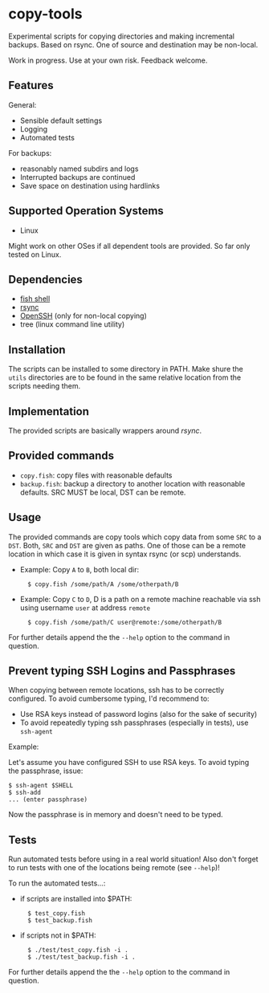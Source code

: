 # copy-tools

Experimental scripts for copying directories and making incremental backups. Based on rsync.
One of source and destination may be non-local.

Work in progress. Use at your own risk.
Feedback welcome.

## Features

General:

- Sensible default settings
- Logging
- Automated tests

For backups:

- reasonably named subdirs and logs
- Interrupted backups are continued
- Save space on destination using hardlinks

## Supported Operation Systems

- Linux

Might work on other OSes if all dependent tools are provided. So far only tested on Linux.

## Dependencies

- [fish shell](https://fishshell.com/)
- [rsync](https://rsync.samba.org/)
- [OpenSSH](https://www.openssh.com/) (only for non-local copying)
- tree (linux command line utility)

## Installation

The scripts can be installed to some directory in PATH.
Make shure the `utils` directories are to be found in the same relative location from the scripts needing them.

## Implementation

The provided scripts are basically wrappers around *rsync*.

## Provided commands

- `copy.fish`: copy files with reasonable defaults
- `backup.fish`: backup a directory to another location with reasonable defaults. SRC MUST be local, DST can be remote.

## Usage

The provided commands are copy tools which copy data from some `SRC` to a `DST`. Both, `SRC` and `DST` are given as paths. One of those can be a remote location in which case it is given in syntax rsync (or scp) understands.

- Example: Copy `A` to `B`, both local dir:

		$ copy.fish /some/path/A /some/otherpath/B

- Example: Copy `C` to `D`, D is a path on a remote machine reachable via ssh using username `user` at address `remote`

		$ copy.fish /some/path/C user@remote:/some/otherpath/B

For further details append the the `--help` option to the command in question.

## Prevent typing SSH Logins and Passphrases

When copying between remote locations, ssh has to be correctly configured.
To avoid cumbersome typing, I'd recommend to:

- Use RSA keys instead of password logins (also for the sake of security)
- To avoid repeatedly typing ssh passphrases (especially in tests), use `ssh-agent`

Example:

Let's assume you have configured SSH to use RSA keys. To avoid typing the passphrase, issue:

	$ ssh-agent $SHELL
	$ ssh-add
	... (enter passphrase)

Now the passphrase is in memory and doesn't need to be typed.

## Tests

Run automated tests before using in a real world situation!
Also don't forget to run tests with one of the locations being remote (see `--help`)!

To run the automated tests...:

- if scripts are installed into $PATH:

		$ test_copy.fish
		$ test_backup.fish

- if scripts not in $PATH:

		$ ./test/test_copy.fish -i .
		$ ./test/test_backup.fish -i .

For further details append the the `--help` option to the command in question.
